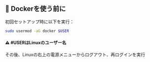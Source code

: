 ## 🐳 Dockerを使う前に
初回セットアップ時に以下を実行：

```bash
sudo usermod -aG docker $USER
```
#### ⚠ #USERはLinuxのユーザー名
その後、Linuxの右上の電源メニューからログアウト、再ログインを実行
